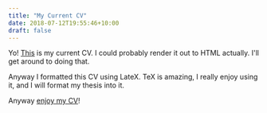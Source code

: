 ```yaml
---
title: "My Current CV"
date: 2018-07-12T19:55:46+10:00
draft: false
---
```


Yo! [This](/cv_june_2018.pdf) is my current CV. I could probably render it out to HTML actually. I'll get around to doing that.

Anyway I formatted this CV using LateX. TeX is amazing, I really enjoy using it, and I will format my thesis into it.

Anyway [enjoy my CV](/cv_june_2018.pdf)!
